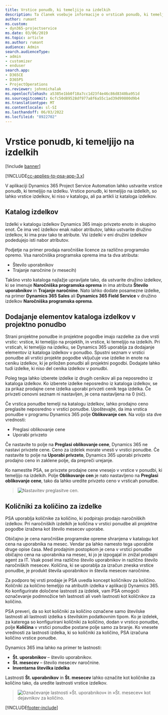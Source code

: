 ```yaml
---
title: Vrstice ponudb, ki temeljijo na izdelkih
description: Ta članek vsebuje informacije o vrsticah ponudb, ki temeljijo na izdelkih.
author: rumant
ms.custom:
- dyn365-projectservice
ms.date: 03/06/2019
ms.topic: article
ms.author: rumant
audience: Admin
search.audienceType:
- admin
- customizer
- enduser
search.app:
- D365CE
- D365PS
- ProjectOperations
ms.reviewer: johnmichalak
ms.openlocfilehash: a5385e1bb0f18a7cc1d23f4e46c86d8340ba951d
ms.sourcegitcommit: 6cfc50d89528df977a8f6a55c1ad39d99800d9b4
ms.translationtype: MT
ms.contentlocale: sl-SI
ms.lasthandoff: 06/03/2022
ms.locfileid: "8922702"
---
```

# <a name="product-based-quote-lines"></a>Vrstice ponudb, ki temeljijo na izdelkih

[!include [banner](../includes/psa-now-project-operations.md)]

[!INCLUDE[cc-applies-to-psa-app-3.x](../includes/cc-applies-to-psa-app-3x.md)]


V aplikaciji Dynamics 365 Project Service Automation lahko ustvarite vrstice ponudb, ki temeljijo na izdelku. Vrstice ponudb, ki temeljijo na izdelkih, so lahko vrstice izdelkov, ki niso v katalogu, ali pa artikli iz kataloga izdelkov.

## <a name="product-catalog"></a>Katalog izdelkov

Izdelki v katalogu izdelkov Dynamics 365 imajo privzeto enoto in skupino enot. Če ima več izdelkov enak nabor atributov, lahko ustvarite družino izdelkov, ki ima prav tako te atribute. Vsi izdelki v eni družini izdelkov podedujejo isti nabor atributov.

Podjetje na primer prodaja naročniške licence za različno programsko opremo. Vsa naročniška programska oprema ima ta dva atributa:

- Število uporabnikov 
- Trajanje naročnine (v mesecih)

Takšno vrsto kataloga najlažje upravljate tako, da ustvarite družino izdelkov, ki se imenuje **Naročniška programska oprema** in ima atributa **Število uporabnikov** in **Trajanje naročnine**. Nato lahko dodate posamezne izdelke, na primer **Dynamics 365 Sales** ali **Dynamics 365 Field Service** v družino izdelkov **Naročniška programska oprema**.

## <a name="adding-product-catalog-items-to-a-project-quote"></a>Dodajanje elementov kataloga izdelkov v projektno ponudbo

Strani projektne ponudbe in projektne pogodbe imajo razdelke za dve vrsti vrstic: vrstice, ki temeljijo na projektih, in vrstice, ki temeljijo na izdelkih. Pri vrsticah, ki temeljijo na izdelku, se Dynamics 365 uporablja za dodajanje elementov iz kataloga izdelkov v ponudbo. Spustni seznam v vrstici ponudbe ali vrstici projekte pogodbe vključuje vse izdelke in enote na ceniku izdelkov, ki je priložen ponudbi ali projektni pogodbi. Dodajate lahko tudi izdelke, ki niso del cenika izdelkov v ponudbi.

Poleg tega lahko izberete izdelke iz drugih cenikov ali pa neposredno iz kataloga izdelkov. Ko izberete izdelke neposredno iz kataloga izdelkov, se za prikaz prodajne cene izdelka uporabi privzeti cenik tega izdelka. Če privzeti cenovni seznam ni nastavljen, je cena nastavljena na 0 (nič).

Če vrstica ponudbe temelji na katalogu izdelkov, lahko prodajno ceno preglasite neposredno v vrstici ponudbe. Upoštevajte, da ima vrstica ponudbe v programu Dynamics 365 polje **Oblikovanje cen**. Na voljo sta dve vrednosti:

- Preglasi oblikovanje cene  
- Uporabi privzeto

Če nastavite to polje na **Preglasi oblikovanje cene**, Dynamics 365 ne nastavi privzete cene. Ceno za izdelek morate vnesti v vrstici ponudbe. Če nastavite to polje na **Uporabi privzeto**, Dynamics 365 uporabi privzeto prodajno ceno in zaklene polje, da prepreči urejanje.

Ko namestite PSA, se privzete prodajne cene vnesejo v vrstice v ponudbi, ki temeljijo na izdelkih. Polje **Oblikovanje cen** je nato nastavljeno na **Preglasi oblikovanje cene**, tako da lahko uredite privzeto ceno v vrsticah ponudbe.

> ![Nastavitev preglasitve cen.](media/basic-guide-10.png)
 
## <a name="quantity-factors-for-products"></a>Količniki za količino za izdelke

PSA uporablja količnike za količino, ki podpirajo prodajo naročniških izdelkov. Pri naročniških izdelkih je količina v vrstici ponudbe ali projektne pogodbe izražena kot število mesecev uporabe.

Običajno je cena naročniške programske opreme shranjena v katalogu kot cena na uporabnika na mesec. Vendar pa lahko namesto tega uporabite druge opise časa. Med prodajnim postopkom je cena v vrstici ponudbe običajno cena na uporabnika na mesec, ki jo je izpogajal in znižal prodajni agent za IT. Vsak posel ima različno število uporabnikov in različno število naročniških mesecev. Količina, ki se uporablja za izračun zneska vrstice ponudbe, je produkt števila uporabnikov in števila mesecev naročnine.

Za podporo tej vrsti prodaje je PSA uvedla koncept količnikov za količino. Količniki za količino temeljijo na atributih izdelka v aplikaciji Dynamics 365. Ko konfigurirate določene lastnosti za izdelek, vam PSA omogoči označevanje podmnožice teh lastnosti ali vseh lastnosti kot količnikov za količino.

PSA preveri, da so kot količniki za količino označene samo številske lastnosti ali lastnosti izdelka s številskim podatkovnim tipom. Ko je izdelek, za katerega so konfigurirani količniki za količino, dodan v vrstico ponudbe, polje **Količina** v vrstici ponudbe postane polje samo za branje. Ko vnesete vrednosti za lastnosti izdelka, ki so količniki za količino, PSA izračuna količino vrstice ponudbe.

Dynamics 365 ima lahko na primer te lastnosti: 

- **Št. uporabnikov** – število uporabnikov. 
- **Št. mesecev** – število mesecev naročnine.
- **Inventarna številka izdelka** 

Lastnosti **Št. uporabnikov** in **Št. mesecev** lahko označite kot količnike za količino tako, da uredite lastnosti vrstice izdelkov. 

> ![Označevanje lastnosti »Št. uporabnikov« in »Št. mesecev« kot dejavnikov za količino.](media/basic-guide-11.png)
 


[!INCLUDE[footer-include](../includes/footer-banner.md)]
